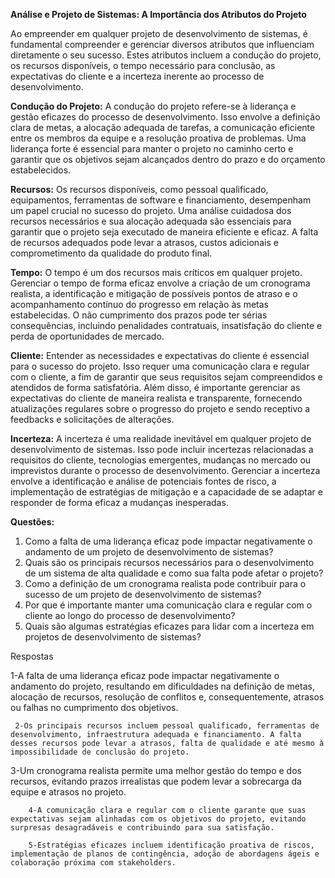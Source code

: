 **Análise e Projeto de Sistemas: A Importância dos Atributos do Projeto**

Ao empreender em qualquer projeto de desenvolvimento de sistemas, é fundamental compreender e gerenciar diversos atributos que influenciam diretamente o seu sucesso. Estes atributos incluem a condução do projeto, os recursos disponíveis, o tempo necessário para conclusão, as expectativas do cliente e a incerteza inerente ao processo de desenvolvimento.

**Condução do Projeto:**
A condução do projeto refere-se à liderança e gestão eficazes do processo de desenvolvimento. Isso envolve a definição clara de metas, a alocação adequada de tarefas, a comunicação eficiente entre os membros da equipe e a resolução proativa de problemas. Uma liderança forte é essencial para manter o projeto no caminho certo e garantir que os objetivos sejam alcançados dentro do prazo e do orçamento estabelecidos.

**Recursos:**
Os recursos disponíveis, como pessoal qualificado, equipamentos, ferramentas de software e financiamento, desempenham um papel crucial no sucesso do projeto. Uma análise cuidadosa dos recursos necessários e sua alocação adequada são essenciais para garantir que o projeto seja executado de maneira eficiente e eficaz. A falta de recursos adequados pode levar a atrasos, custos adicionais e comprometimento da qualidade do produto final.

**Tempo:**
O tempo é um dos recursos mais críticos em qualquer projeto. Gerenciar o tempo de forma eficaz envolve a criação de um cronograma realista, a identificação e mitigação de possíveis pontos de atraso e o acompanhamento contínuo do progresso em relação às metas estabelecidas. O não cumprimento dos prazos pode ter sérias consequências, incluindo penalidades contratuais, insatisfação do cliente e perda de oportunidades de mercado.

**Cliente:**
Entender as necessidades e expectativas do cliente é essencial para o sucesso do projeto. Isso requer uma comunicação clara e regular com o cliente, a fim de garantir que seus requisitos sejam compreendidos e atendidos de forma satisfatória. Além disso, é importante gerenciar as expectativas do cliente de maneira realista e transparente, fornecendo atualizações regulares sobre o progresso do projeto e sendo receptivo a feedbacks e solicitações de alterações.

**Incerteza:**
A incerteza é uma realidade inevitável em qualquer projeto de desenvolvimento de sistemas. Isso pode incluir incertezas relacionadas a requisitos do cliente, tecnologias emergentes, mudanças no mercado ou imprevistos durante o processo de desenvolvimento. Gerenciar a incerteza envolve a identificação e análise de potenciais fontes de risco, a implementação de estratégias de mitigação e a capacidade de se adaptar e responder de forma eficaz a mudanças inesperadas.

**Questões:**
1. Como a falta de uma liderança eficaz pode impactar negativamente o andamento de um projeto de desenvolvimento de sistemas?
2. Quais são os principais recursos necessários para o desenvolvimento de um sistema de alta qualidade e como sua falta pode afetar o projeto?
3. Como a definição de um cronograma realista pode contribuir para o sucesso de um projeto de desenvolvimento de sistemas?
4. Por que é importante manter uma comunicação clara e regular com o cliente ao longo do processo de desenvolvimento?
5. Quais são algumas estratégias eficazes para lidar com a incerteza em projetos de desenvolvimento de sistemas?


Respostas
   
   1-A falta de uma liderança eficaz pode impactar negativamente o andamento do projeto, resultando em dificuldades na definição de metas, alocação de recursos, resolução de conflitos e, consequentemente, atrasos ou falhas no cumprimento dos objetivos.
     
     2-Os principais recursos incluem pessoal qualificado, ferramentas de desenvolvimento, infraestrutura adequada e financiamento. A falta desses recursos pode levar a atrasos, falta de qualidade e até mesmo à impossibilidade de conclusão do projeto.
   
   3-Um cronograma realista permite uma melhor gestão do tempo e dos recursos, evitando prazos irrealistas que podem levar a sobrecarga da equipe e atrasos no projeto.
   
        4-A comunicação clara e regular com o cliente garante que suas expectativas sejam alinhadas com os objetivos do projeto, evitando surpresas desagradáveis ​​e contribuindo para sua satisfação.
        
        5-Estratégias eficazes incluem identificação proativa de riscos, implementação de planos de contingência, adoção de abordagens ágeis e colaboração próxima com stakeholders.
      
      